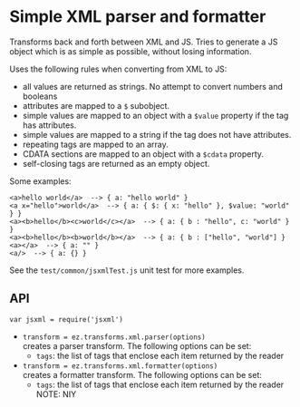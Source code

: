 
# Simple XML parser and formatter

Transforms back and forth between XML and JS.
Tries to generate a JS object which is as simple as possible, without losing information.

Uses the following rules when converting from XML to JS:
* all values are returned as strings. No attempt to convert numbers and booleans
* attributes are mapped to a `$` subobject.
* simple values are mapped to an object with a `$value` property if the tag has attributes. 
* simple values are mapped to a string if the tag does not have attributes.
* repeating tags are mapped to an array.
* CDATA sections are mapped to an object with a `$cdata` property.
* self-closing tags are returned as an empty object.

Some examples:

```
<a>hello world</a>  --> { a: "hello world" }
<a x="hello">world</a>  --> { a: { $: { x: "hello" }, $value: "world" } }
<a><b>hello</b><c>world</c></a>  --> { a: { b : "hello", c: "world" } }
<a><b>hello</b><b>world</b></a>  --> { a: { b : ["hello", "world"] }
<a></a>  --> { a: "" }
<a/>  --> { a: {} }
```

See the `test/common/jsxmlTest.js` unit test for more examples.

## API

`var jsxml = require('jsxml')`  

* `transform = ez.transforms.xml.parser(options)`  
  creates a parser transform. The following options can be set:  
  - `tags`: the list of tags that enclose each item returned by the reader
* `transform = ez.transforms.xml.formatter(options)`  
  creates a formatter transform. The following options can be set:  
  - `tags`: the list of tags that enclose each item returned by the reader
NOTE: NIY
